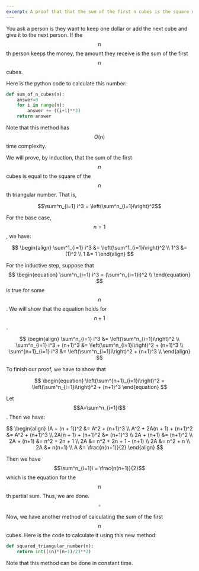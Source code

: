 ```yaml
---
excerpt: A proof that that the sum of the first n cubes is the square of the nth triangular number
---
```

<script type="text/javascript" id="MathJax-script" async
  src="https://cdn.jsdelivr.net/npm/mathjax@3/es5/tex-svg.js">
</script>

You ask a person is they want to keep one dollar or add the next cube and give it to the next person. If the $$n$$th person keeps the money, the amount they receive is the sum of the first $$n$$ cubes. 

Here is the python code to calculate this number:
```python
def sum_of_n_cubes(n):
    answer=0
    for i in range(n):
        answer += ((i+1)**3)
    return answer
```
Note that this method has $$O(n)$$ time complexity. 

We will prove, by induction, that the sum of the first $$n$$ cubes is equal to the square of the $$n$$th triangular number. That is, 

$$\sum^n_{i=1} i^3 = \left(\sum^n_{i=1}i\right)^2$$

For the base case, $$n=1$$, we have:

$$
\begin{align}
\sum^1_{i=1} i^3 &= \left(\sum^1_{i=1}i\right)^2 \\
1^3 &= (1)^2 \\
1 &= 1
\end{align}
$$

For the inductive step, suppose that
$$
\begin{equation}
\sum^n_{i=1} i^3 = (\sum^n_{i=1}i)^2 \\
\end{equation}
$$
is true for some $$n$$. We will show that the equation holds for $$n+1$$. 

$$
\begin{align}
\sum^n_{i=1} i^3 &= \left(\sum^n_{i=1}i\right)^2 \\
\sum^n_{i=1} i^3 + (n+1)^3 &= \left(\sum^n_{i=1}i\right)^2 + (n+1)^3 \\
\sum^{n+1}_{i=1} i^3 &= \left(\sum^n_{i=1}i\right)^2 + (n+1)^3 \\
\end{align}
$$

To finish our proof, we have to show that

$$
\begin{equation}
\left(\sum^{n+1}_{i=1}i\right)^2 = \left(\sum^n_{i=1}i\right)^2 + (n+1)^3
\end{equation}
$$

Let $$A=\sum^n_{i=1}i$$. Then we have:

$$
\begin{align}
(A + (n + 1))^2 &= A^2 + (n+1)^3 \\
A^2 + 2A(n + 1) + (n+1)^2 &= A^2 + (n+1)^3 \\
2A(n + 1) + (n+1)^2 &= (n+1)^3 \\
2A + (n+1) &= (n+1)^2 \\
2A + (n+1) &= n^2 + 2n + 1 \\
2A &= n^2 + 2n + 1 - (n+1) \\
2A &= n^2 + n \\
2A &= n(n+1) \\
A &= \frac{n(n+1)}{2}
\end{align}
$$

Then we have $$\sum^n_{i=1}i = \frac{n(n+1)}{2}$$ which is the equation for the $$n$$th partial sum. Thus, we are done. $$\square$$


Now, we have another method of calculating the sum of the first $$n$$ cubes. Here is the code to calculate it using this new method: 
```python
def squared_triangular_number(n):
    return int(((n)*(n+1)/2)**2)
```
Note that this method can be done in constant time. 